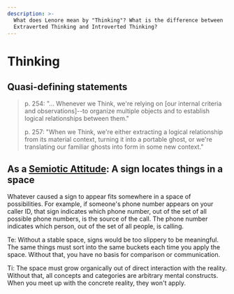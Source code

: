 ```yaml
---
description: >-
  What does Lenore mean by "Thinking"? What is the difference between
  Extraverted Thinking and Introverted Thinking?
---
```


# Thinking

## Quasi-defining statements

> p. 254: "... Whenever we Think, we're relying on \[our internal criteria and observations]--to organize multiple objects and to establish logical relationships between them."
>
> p. 257: "When we Think, we're either extracting a logical relationship from its material context, turning it into a portable ghost, or we're translating our familiar ghosts into form in some new context."

## As a [Semiotic Attitude](../../../../sign-interpretation/semiotic-attitude.md): A sign locates things in a space

Whatever caused a sign to appear fits somewhere in a space of possibilities. For example, if someone's phone number appears on your caller ID, that sign indicates which phone number, out of the set of all possible phone numbers, is the source of the call. The phone number indicates which person, out of the set of all people, is calling.

Te: Without a stable space, signs would be too slippery to be meaningful. The same things must sort into the same buckets each time you apply the space. Without that, you have no basis for comparison or communication.

Ti: The space must grow organically out of direct interaction with the reality. Without that, all concepts and categories are arbitrary mental constructs. When you meet up with the concrete reality, they won't apply.
